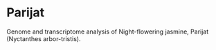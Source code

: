 # Parijat
Genome and transcriptome analysis of Night-flowering jasmine, Parijat (Nyctanthes arbor-tristis).


